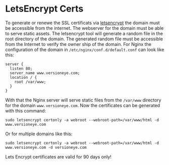 # LetsEncrypt Certs


To generate or renewe the SSL certificats via [letsencrypt](https://letsencrypt.org) the domain must be accessible from the internet. The webserver for the domain must be able to serve static assets. The letsencrypt tool will generate a random file in the root directory of the domain. The generated random file must be accessible from the Internet to verify the owner ship of the domain. For Nginx the configuration of the domain in `/etc/nginx/conf.d/default.conf` can look like this: 

```
server {
  listen 80;
  server_name www.versioneye.com;
  location / {
    root /var/www;
  }
}
```

With that the Nginx server will serve static files from the `/var/www` directory for the domain `www.versioneye.com`. Now the certificates can be generated with this command: 

```
sudo letsencrypt certonly -a webroot --webroot-path=/var/www/html -d www.versioneye.com
```

Or for multiple domains like this:

```
sudo letsencrypt certonly -a webroot --webroot-path=/var/www/html -d www.versioneye.com -d versioneye.com
```

Lets Encrypt certificates are valid for 90 days only!
